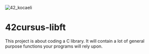 ![42_kocaeli](https://user-images.githubusercontent.com/66277966/156359855-384661d1-1356-4e0d-99b0-2d402d9ce541.svg)
# 42cursus-libft
This project is about coding a C library. It will contain a lot of general purpose functions your programs will rely upon.



